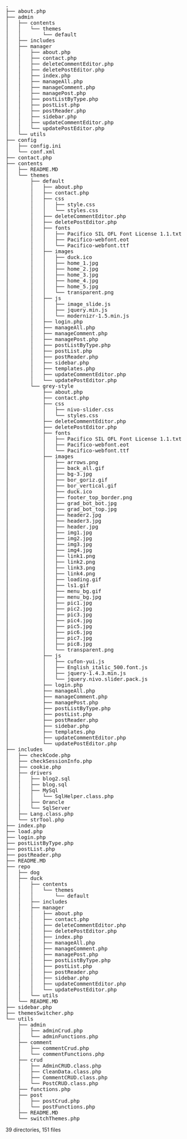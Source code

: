 <pre>
.
├── about.php
├── admin
│   ├── contents
│   │   └── themes
│   │       └── default
│   ├── includes
│   ├── manager
│   │   ├── about.php
│   │   ├── contact.php
│   │   ├── deleteCommentEditor.php
│   │   ├── deletePostEditor.php
│   │   ├── index.php
│   │   ├── manageAll.php
│   │   ├── manageComment.php
│   │   ├── managePost.php
│   │   ├── postListByType.php
│   │   ├── postList.php
│   │   ├── postReader.php
│   │   ├── sidebar.php
│   │   ├── updateCommentEditor.php
│   │   └── updatePostEditor.php
│   └── utils
├── config
│   ├── config.ini
│   └── conf.xml
├── contact.php
├── contents
│   ├── README.MD
│   └── themes
│       ├── default
│       │   ├── about.php
│       │   ├── contact.php
│       │   ├── css
│       │   │   ├── style.css
│       │   │   └── styles.css
│       │   ├── deleteCommentEditor.php
│       │   ├── deletePostEditor.php
│       │   ├── fonts
│       │   │   ├── Pacifico SIL OFL Font License 1.1.txt
│       │   │   ├── Pacifico-webfont.eot
│       │   │   └── Pacifico-webfont.ttf
│       │   ├── images
│       │   │   ├── duck.ico
│       │   │   ├── home_1.jpg
│       │   │   ├── home_2.jpg
│       │   │   ├── home_3.jpg
│       │   │   ├── home_4.jpg
│       │   │   ├── home_5.jpg
│       │   │   └── transparent.png
│       │   ├── js
│       │   │   ├── image_slide.js
│       │   │   ├── jquery.min.js
│       │   │   └── modernizr-1.5.min.js
│       │   ├── login.php
│       │   ├── manageAll.php
│       │   ├── manageComment.php
│       │   ├── managePost.php
│       │   ├── postListByType.php
│       │   ├── postList.php
│       │   ├── postReader.php
│       │   ├── sidebar.php
│       │   ├── templates.php
│       │   ├── updateCommentEditor.php
│       │   └── updatePostEditor.php
│       └── grey-style
│           ├── about.php
│           ├── contact.php
│           ├── css
│           │   ├── nivo-slider.css
│           │   └── styles.css
│           ├── deleteCommentEditor.php
│           ├── deletePostEditor.php
│           ├── fonts
│           │   ├── Pacifico SIL OFL Font License 1.1.txt
│           │   ├── Pacifico-webfont.eot
│           │   └── Pacifico-webfont.ttf
│           ├── images
│           │   ├── arrows.png
│           │   ├── back_all.gif
│           │   ├── bg-3.jpg
│           │   ├── bor_goriz.gif
│           │   ├── bor_vertical.gif
│           │   ├── duck.ico
│           │   ├── footer_top_border.png
│           │   ├── grad_bot_bot.jpg
│           │   ├── grad_bot_top.jpg
│           │   ├── header2.jpg
│           │   ├── header3.jpg
│           │   ├── header.jpg
│           │   ├── img1.jpg
│           │   ├── img2.jpg
│           │   ├── img3.jpg
│           │   ├── img4.jpg
│           │   ├── link1.png
│           │   ├── link2.png
│           │   ├── link3.png
│           │   ├── link4.png
│           │   ├── loading.gif
│           │   ├── ls1.gif
│           │   ├── menu_bg.gif
│           │   ├── menu_bg.jpg
│           │   ├── pic1.jpg
│           │   ├── pic2.jpg
│           │   ├── pic3.jpg
│           │   ├── pic4.jpg
│           │   ├── pic5.jpg
│           │   ├── pic6.jpg
│           │   ├── pic7.jpg
│           │   ├── pic8.jpg
│           │   └── transparent.png
│           ├── js
│           │   ├── cufon-yui.js
│           │   ├── English_italic_500.font.js
│           │   ├── jquery-1.4.3.min.js
│           │   └── jquery.nivo.slider.pack.js
│           ├── login.php
│           ├── manageAll.php
│           ├── manageComment.php
│           ├── managePost.php
│           ├── postListByType.php
│           ├── postList.php
│           ├── postReader.php
│           ├── sidebar.php
│           ├── templates.php
│           ├── updateCommentEditor.php
│           └── updatePostEditor.php
├── includes
│   ├── checkCode.php
│   ├── checkSessionInfo.php
│   ├── cookie.php
│   ├── drivers
│   │   ├── blog2.sql
│   │   ├── blog.sql
│   │   ├── MySql
│   │   │   └── SqlHelper.class.php
│   │   ├── Orancle
│   │   └── SqlServer
│   ├── Lang.class.php
│   └── strTool.php
├── index.php
├── load.php
├── login.php
├── postListByType.php
├── postList.php
├── postReader.php
├── README.MD
├── repo
│   ├── dog
│   ├── duck
│   │   ├── contents
│   │   │   └── themes
│   │   │       └── default
│   │   ├── includes
│   │   ├── manager
│   │   │   ├── about.php
│   │   │   ├── contact.php
│   │   │   ├── deleteCommentEditor.php
│   │   │   ├── deletePostEditor.php
│   │   │   ├── index.php
│   │   │   ├── manageAll.php
│   │   │   ├── manageComment.php
│   │   │   ├── managePost.php
│   │   │   ├── postListByType.php
│   │   │   ├── postList.php
│   │   │   ├── postReader.php
│   │   │   ├── sidebar.php
│   │   │   ├── updateCommentEditor.php
│   │   │   └── updatePostEditor.php
│   │   └── utils
│   └── README.MD
├── sidebar.php
├── themesSwitcher.php
└── utils
    ├── admin
    │   ├── adminCrud.php
    │   └── adminFunctions.php
    ├── comment
    │   ├── commentCrud.php
    │   └── commentFunctions.php
    ├── crud
    │   ├── AdminCRUD.class.php
    │   ├── CleanData.class.php
    │   ├── CommentCRUD.class.php
    │   └── PostCRUD.class.php
    ├── functions.php
    ├── post
    │   ├── postCrud.php
    │   └── postFunctions.php
    ├── README.MD
    └── switchThemes.php
</pre>
39 directories, 151 files
